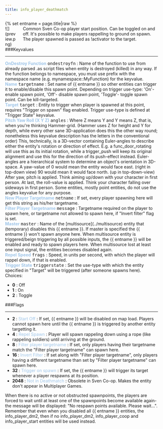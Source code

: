 ```yaml
---
title: info_player_deathmatch
---
```

<div>{% set entname = page.title|raw %}</div>
<div class="container previewimg">
<div class="columns">
<div class="imagepadding column col-auto" markdown="1">![](preview.png)</div>
<div class="column entityentry" markdown="1">Common Sven Co-op player start position. Can be toggled on and off. It's possible to make players rappelling to ground on spawn. The player spawned is passed as !activator to the target.</div>
</div>
</div>
###Keyvalues
<hr>
<div class="entityentry" markdown="1">
<span style="color:#9fc5e8;"><b>OnDestroy Function</b></span> <kbd  class="tooltip" data-tooltip="string">ondestroyfn</kbd> :
Name of the function to use from already parsed .as script files when entity is destroyed (killed) in any way. If the function belongs to namespace, you must use prefix with the namespace name (e.g. mynamespace::MyFunction) for the keyvalue.
</div>
<div class="entityentry" markdown="1">
<span style="color:#9fc5e8;"><b>Name</b></span> <kbd  class="tooltip" data-tooltip="target_source">targetname</kbd> :
Set name of {{ entname }} so other entities can trigger it to enable/disable this spawn point. Depending on trigger use-type: 'On'- enable spawn point, 'Off'- disable spawn point, 'Toggle'- toggle spawn point. Can be kill-targeted.
</div>
<div class="entityentry" markdown="1">
<span style="color:#9fc5e8;"><b>Target</b></span> <kbd  class="tooltip" data-tooltip="target_destination">target</kbd> :
Entity to trigger when player is spawned at this point, requires "Trigger on spawn" flag enabled. Trigger use-type is defined at "Trigger State" keyvalue.
</div>
<div class="entityentry" markdown="1">
<span style="color:#9fc5e8;"><b>Pitch Yaw Roll (X Y Z)</b></span> <kbd  class="tooltip" data-tooltip="string">angles</kbd> :
Where Z means Y and Y means Z, that is, when you're thinking Hammer-grid. (Hammer uses Z for height and Y for depth, while every other sane 3D-application does this the other way round; nonetheless this keyvalue description has the letters in the conventional order) This, technically, is a 3D-vector containing Euler-angles to describe either the entity's rotation or direction of effect. E.g. a func_door_rotating will use this as its initial rotation, while a trigger_push will keep its original alignment and use this for the direction of its push-effect instead. Euler-angles are a hierarchical system to determine an object's orientation in 3D-space. A yaw-value of 0 would mean the entity would face east. (right in top-down view) 90 would mean it would face north. (up in top-down-view) After yaw, pitch is applied. Think aiming up/down with your character in first person. At last, the roll-value is applied. Think your character falling over sideways in first person. Some entities, mostly point entities, do not use the angles keyvalue for any purpose.
</div>
<div class="entityentry" markdown="1">
<span style="color:#9fc5e8;"><b>New Player Targetname</b></span> <kbd  class="tooltip" data-tooltip="string">netname</kbd> :
If set, every player spawning here will get this string as his/her targetname.
</div>
<div class="entityentry" markdown="1">
<span style="color:#9fc5e8;"><b>Filter Player Targetname</b></span> <kbd  class="tooltip" data-tooltip="string">message</kbd> :
Targetname required on the player to spawn here, or targetname not allowed to spawn here, if "Invert filter" flag is set.
</div>
<div class="entityentry" markdown="1">
<span style="color:#9fc5e8;"><b>Master</b></span> <kbd  class="tooltip" data-tooltip="string">master</kbd> :
Name of the [multisource](../multisource) entity that (temporary) disables this {{ entname }}. If master is specified the {{ entname }} won't spawn anyone here. When multisource entity is triggered/beign triggering by all possible inputs, the {{ entname }} will be enabled and ready to spawn players here. When multisource lost at least one input signal, the entities becomes disabled again.
</div>
<div class="entityentry" markdown="1">
<span style="color:#9fc5e8;"><b>Repel Speed</b></span> <kbd  class="tooltip" data-tooltip="string">frags</kbd> :
Speed, in units per second, with which the player will rappel down, if that is enabled.
</div>
<div class="entityentry" markdown="1">
<span style="color:#9fc5e8;"><b>Trigger State</b></span> <kbd  class="tooltip" data-tooltip="choices">triggerstate</kbd> :
Set the use-type with which the entity specified in "Target" will be triggered (after someone spawns here).
<div class="accordion">
<input type="checkbox" id="accordion-1" name="accordion-checkbox" hidden>
<label class="accordion-header" for="accordion-1">
<i class="icon icon-arrow-right mr-1"></i>
Choices:
</label>
<div class="accordion-body">
<ul>
<li><b>0</b> : Off</li>
<li><b>1</b> : On</li>
<li><b>2</b> : Toggle</li>
</ul>
</div>
</div>
</div>
###Flags
<hr>
<div class="entityflags">
<ul>
<li class="imagepadding" markdown="1"><b>2 </b> : <span style="color:#9fc5e8;">Start Off</span> : If set, {{ entname }} will be disabled on map load. Players cannot spawn here until the {{ entname }} is triggered by another entity targetting it.</li>
<li class="imagepadding" markdown="1"><b>4 </b> : <span style="color:#9fc5e8;">Repel Spawn</span> : Player will spawn rappeling down using a rope (like rappeling soldiers) until arriving at the ground.</li>
<li class="imagepadding" markdown="1"><b>8 </b> : <span style="color:#9fc5e8;">Filter player targetname</span> : If set, only players having their targetname match the "Filter player targetname" can spawn here.</li>
<li class="imagepadding" markdown="1"><b>16 </b> : <span style="color:#9fc5e8;">Invert Filter</span> : If set along with "Filter player targetname", only players having a different targetname than set by "Filter player targetname" can spawn here.</li>
<li class="imagepadding" markdown="1"><b>32 </b> : <span style="color:#9fc5e8;">Trigger on spawn</span> : If set, the {{ entname }} will trigger its target whenever a player respawns at its position.</li>
<li class="imagepadding" markdown="1"><b>2048 </b> : <span style="color:#9fc5e8;">Not in Deathmatch</span> : Obsolete in Sven Co-op. Makes the entity don't appear in Multiplayer Games.</li>
</ul>
</div>
<div class="notices blue">When there is no active or not obstructed spawnpoints, the players are forced to wait until at least one of the spawnpoints become available again- the message will be displayed: "No respawn points available. Please wait...".</div>
<div class="notices blue">Remember that even when you disabled all {{ entname }} entities, the info_player_dm2, then if no info_player_dm2, info_player_coop and info_player_start entities will be used instead.</div>
